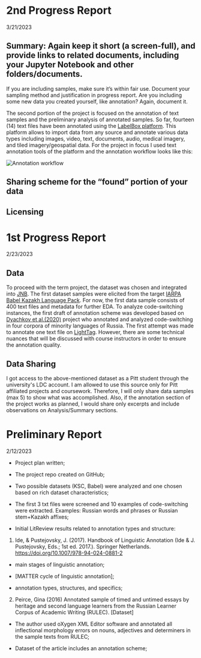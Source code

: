 # 2nd Progress Report

3/21/2023

## Summary: Again keep it short (a screen-full), and provide links to related documents, including your Jupyter Notebook and other folders/documents.
If you are including samples, make sure it’s within fair use. Document your sampling method and justification in progress report.
Are you including some new data you created yourself, like annotation? Again, document it.

The second portion of the project is focused on the annotation of text samples and the preliminary analysis of annotated samples. So far, fourteen (14) text files have been annotated using the [LabelBox platform](https://docs.labelbox.com/docs/overview). This platform allows to import data from any source and annotate various data types including images, video, text, documents, audio, medical imagery, and tiled imagery/geospatial data. For the project in focus I used text annotation tools of the platform and the annotation workflow looks like this:

![Annotation workflow](/Users/aidyn/Documents/Data_Science/Kazakh-Russian-Code-Switching-Analysis/screenshots/annotation-workflow.png)


## Sharing scheme for the “found” portion of your data

## Licensing


# 1st Progress Report

2/23/2023

## Data 

To proceed with the term project, the dataset was chosen and integrated into [JNB](http://localhost:8888/notebooks/Documents/Data_Science/Kazakh-Russian-Code-Switching-Analysis/Kaz-Rus-code-switching-dataset.ipynb#References:). The first dataset samples were elicited from the target [IARPA Babel Kazakh Language Pack](https://catalog.ldc.upenn.edu/LDC2018S13). For now, the first data sample consists of 400 text files and metadata  for further EDA. To analyze code-switching instances, the first draft of annotation scheme was developed based on [Dyachkov et al.(2020)](https://www.dialog-21.ru/media/5085/dyachkovvvplusetal-101.pdf) project who annotated and analyzed code-switching in four corpora of minority languages of Russia. The first attempt was made to annotate one text file on [LightTag](https://www.lighttag.io/). However, there are some technical nuances that will be discussed with course instructors in order to ensure the annotation quality. 

## Data Sharing

I got access to the above-mentioned dataset as a Pitt student through the university's LDC account. I am allowed to use this source only for Pitt affiliated projects and coursework. Therefore, I will only share data samples (max 5) to show what was accomplished. Also, if the annotation section of the project works as planned, I would share only excerpts and include observations on Analysis/Summary sections.



# Preliminary Report

2/12/2023


- Project plan written;

- The project repo created on GitHub;

- Two possible datasets (KSC, Babel) were analyzed and one chosen based on rich dataset characteristics;

- The first 3 txt files were screened and 10 examples of code-switching were extracted. Examples: Russian words and phrases or Russian stem+Kazakh affixes;
 
- Initial LitReview results related to annotation types and structure:

1. Ide, & Pustejovsky, J. (2017). Handbook of Linguistic Annotation (Ide & J. Pustejovsky, Eds.;   1st ed. 2017.). Springer Netherlands. https://doi.org/10.1007/978-94-024-0881-2

- main stages of linguistic annotation;

- [MATTER cycle of linguistic annotation];

- annotation types, structures, and specifics;

2. Peirce, Gina (2016) Annotated sample of timed and untimed essays by heritage and second language learners from the Russian Learner Corpus of Academic Writing (RULEC). [Dataset]

- The author used oXygen XML Editor software and annotated all inflectional morphology errors 	on nouns, adjectives and determiners in the sample texts from RULEC; 

- Dataset of the article includes an annotation scheme;






	







